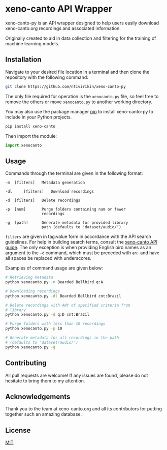 # xeno-canto API Wrapper
xeno-canto-py is an API wrapper designed to help users easily download xeno-canto.org recordings and associated information.

Originally created to aid in data collection and filtering for the training of machine learning models.
## Installation
Navigate to your desired file location in a terminal and then clone the repository with the following command:
```bash
git clone https://github.com/ntivirikin/xeno-canto-py
```
The only file required for operation is the ```xenocanto.py``` file, so feel free to remove the others or move ```xenocanto.py``` to another working directory.

You may also use the package manager [pip](https://pip.pypa.io/en/stable/) to install xeno-canto-py to include in your Python projects.

```bash
pip install xeno-canto
```
Then import the module:
```python
import xenocanto
```
## Usage
Commands through the terminal are given in the following format:
```
-m 	[filters]	Metadata generation

-dl 	[filters] 	Download recordings

-d 	[filters]	Delete recordings

-p 	[num] 		Purge folders containing num or fewer
				recordings

-g 	[path] 		Generate metadata for provided library 
				path (defaults to 'dataset/audio/')
```
```filters``` are given in tag:value form in accordance with the API search guidelines. For help in building search terms, consult the [xeno-canto API guide](https://www.xeno-canto.org/article/153). The only exception is when providing English bird names as an argument to the ```-d``` command, which must be preceded with ```en:``` and have all spaces be replaced with underscores.

Examples of command usage are given below:
```bash
# Retrieving metadata
python xenocanto.py -m Bearded Bellbird q:A

# Downloading recordings
python xenocanto.py -dl Bearded Bellbird cnt:Brazil

# Delete recordings with ANY of specified criteria from
# library
python xenocanto.py -d q:D cnt:Brazil

# Purge folders with less than 10 recordings
python xenocanto.py -p 10

# Generate metadata for all recordings in the path
# (defaults to 'dataset/audio/')
python xenocanto.py -g
```
## Contributing
All pull requests are welcome! If any issues are found, please do not hesitate to bring them to my attention.
## Acknowledgements
Thank you to the team at xeno-canto.org and all its contributors for putting together such an amazing database.
## License
[MIT](https://choosealicense.com/licenses/mit/)
